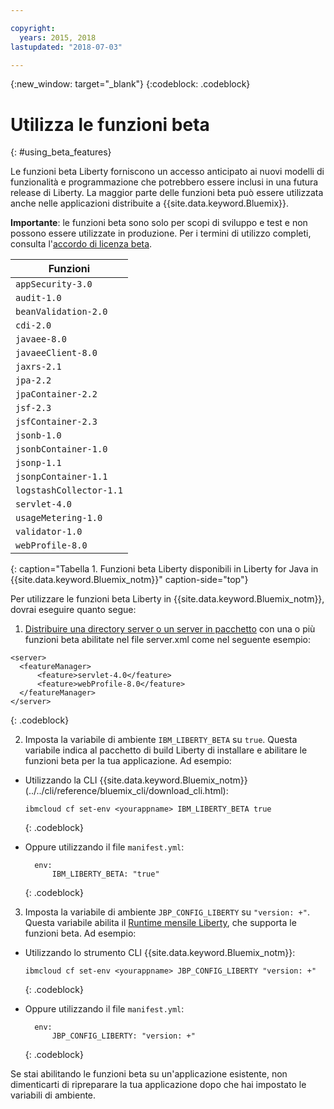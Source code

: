 ```yaml
---

copyright:
  years: 2015, 2018
lastupdated: "2018-07-03"

---
```


{:new_window: target="_blank"}
{:codeblock: .codeblock}

# Utilizza le funzioni beta
{: #using_beta_features}

Le funzioni beta Liberty forniscono un accesso anticipato ai nuovi modelli di funzionalità e
programmazione che potrebbero essere inclusi in una futura release di Liberty. La maggior parte delle funzioni beta può essere
utilizzata anche nelle applicazioni distribuite a {{site.data.keyword.Bluemix}}.

**Importante**: le funzioni beta sono solo per scopi di sviluppo e test e non possono essere utilizzate in produzione. Per i termini di utilizzo completi, consulta l'[accordo di licenza beta](http://public.dhe.ibm.com/ibmdl/export/pub/software/websphere/wasdev/downloads/wlp/beta/lafiles/en.html).

| Funzioni |
| ------ |
| `appSecurity-3.0` |
| `audit-1.0` |
| `beanValidation-2.0` |
| `cdi-2.0` |
| `javaee-8.0` |
| `javaeeClient-8.0` |
| `jaxrs-2.1` |
| `jpa-2.2` |
| `jpaContainer-2.2` |
| `jsf-2.3` |
| `jsfContainer-2.3` |
| `jsonb-1.0` |
| `jsonbContainer-1.0` |
| `jsonp-1.1` |
| `jsonpContainer-1.1` |
| `logstashCollector-1.1` |
| `servlet-4.0` |
| `usageMetering-1.0` |
| `validator-1.0` |
| `webProfile-8.0` |
{: caption="Tabella 1. Funzioni beta Liberty disponibili in Liberty for Java in {{site.data.keyword.Bluemix_notm}}" caption-side="top"}

Per utilizzare le funzioni beta Liberty in {{site.data.keyword.Bluemix_notm}}, dovrai eseguire quanto segue:

1. [Distribuire una directory server o un server in pacchetto](optionsForPushing.html) con una o più funzioni beta abilitate nel file server.xml come nel seguente esempio:

  ```
<server>
    <featureManager>
        <feature>servlet-4.0</feature>
        <feature>webProfile-8.0</feature>
    </featureManager>
</server>
  ```
  {: .codeblock}

2.  Imposta la variabile di ambiente `IBM_LIBERTY_BETA` su `true`. Questa variabile indica al pacchetto di build Liberty
di installare e abilitare le funzioni beta per la tua applicazione.  Ad esempio:
  * Utilizzando la CLI {{site.data.keyword.Bluemix_notm}} (../../cli/reference/bluemix_cli/download_cli.html):
    ```
    ibmcloud cf set-env <yourappname> IBM_LIBERTY_BETA true
    ```
    {: .codeblock}

  * Oppure utilizzando il file `manifest.yml`:
    ```
      env:
          IBM_LIBERTY_BETA: "true"
    ```
    {: .codeblock}

3. Imposta la variabile di ambiente `JBP_CONFIG_LIBERTY` su `"version: +"`. Questa variabile abilita il [Runtime mensile Liberty](buildpackDefaults.html#liberty_versions), che supporta le funzioni beta. Ad esempio:
  * Utilizzando lo strumento CLI {{site.data.keyword.Bluemix_notm}}:
    ```
    ibmcloud cf set-env <yourappname> JBP_CONFIG_LIBERTY "version: +"
    ```
    {: .codeblock}

  * Oppure utilizzando il file `manifest.yml`:
    ```
      env:
          JBP_CONFIG_LIBERTY: "version: +"
    ```
    {: .codeblock}

Se stai abilitando le funzioni beta su un'applicazione esistente, non dimenticarti di ripreparare la tua applicazione dopo che hai impostato le variabili di ambiente.
